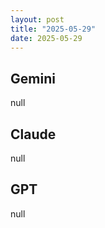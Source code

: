 ```yaml
---
layout: post
title: "2025-05-29"
date: 2025-05-29
---
```


## Gemini

null

## Claude

null

## GPT

null
